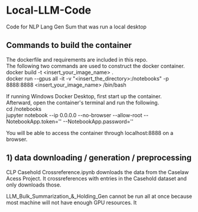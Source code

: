 # Local-LLM-Code
Code for NLP Lang Gen Sum that was run a local desktop
      
## Commands to build the container
The dockerfile and requirements are included in this repo.    
The following two commands are used to construct the docker container.    
docker build -t <insert_your_image_name> .    
docker run --gpus all -it -v "<insert_the_directory>:/notebooks" -p 8888:8888 <insert_your_image_name> /bin/bash     

If running Windows Docker Desktop, first start up the container.     
Afterward, open the container's terminal and run the following.    
cd /notebooks     
jupyter notebook --ip 0.0.0.0 --no-browser --allow-root --NotebookApp.token='' --NotebookApp.password=''    
     
You will be able to access the container through localhost:8888 on a browser.     

## 1) data downloading / generation / preprocessing
CLP Casehold Crossreference.ipynb downloads the data from the Caselaw Acess Project. It crossreferences with
entries in the Casehold dataset and only downloads those.    
    
LLM_Bulk_Summarization_&_Holding_Gen cannot be run all at once because most machine will not have enough GPU resources.
It 